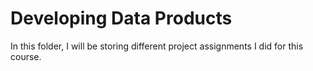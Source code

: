 # Developing Data Products

In this folder, I will be storing different project assignments I did for this course.
